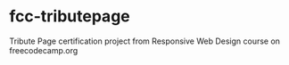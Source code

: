 # fcc-tributepage
Tribute Page certification project from Responsive Web Design course on freecodecamp.org
